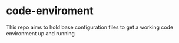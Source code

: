 # code-enviroment
This repo aims to hold base configuration files to get a working code environment up and running
